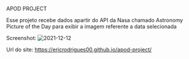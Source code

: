 APOD PROJECT

Esse projeto recebe dados apartir do API da Nasa chamado Astronomy Picture of the Day para exibir a imagem referente a data selecionada


Screenshot:
![2021-12-12](https://user-images.githubusercontent.com/93745627/145735118-709d5ba7-b366-46ba-b9e6-89389f819869.png)

Url do site:
https://ericrodrigues00.github.io/apod-project/
